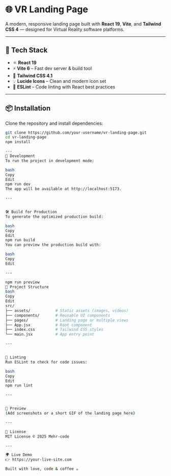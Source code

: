 # 🌐 VR Landing Page

A modern, responsive landing page built with **React 19**, **Vite**, and **Tailwind CSS 4** — designed for Virtual Reality software platforms.

---

## 🚀 Tech Stack

- ⚛️ **React 19**
- ⚡ **Vite 6** – Fast dev server & build tool
- 🎨 **Tailwind CSS 4.1**
- 💡 **Lucide Icons** – Clean and modern icon set
- 🧹 **ESLint** – Code linting with React best practices

---

## 📦 Installation

Clone the repository and install dependencies:

```bash
git clone https://github.com/your-username/vr-landing-page.git
cd vr-landing-page
npm install

---
🧪 Development
To run the project in development mode:

bash
Copy
Edit
npm run dev
The app will be available at http://localhost:5173.

---


🛠️ Build for Production
To generate the optimized production build:

bash
Copy
Edit
npm run build
You can preview the production build with:

bash
Copy
Edit

---

npm run preview
📁 Project Structure
bash
Copy
Edit
src/
├── assets/           # Static assets (images, videos)
├── components/       # Reusable UI components
├── pages/            # Landing page or multiple views
├── App.jsx           # Root component
├── index.css         # Tailwind CSS styles
└── main.jsx          # App entry point

---


🧰 Linting
Run ESLint to check for code issues:

bash
Copy
Edit
npm run lint

---


📸 Preview
(Add screenshots or a short GIF of the landing page here)

---

📄 License
MIT License © 2025 Mehr-code

---

🌍 Live Demo
👉 https://your-live-site.com

Built with love, code & coffee ☕
